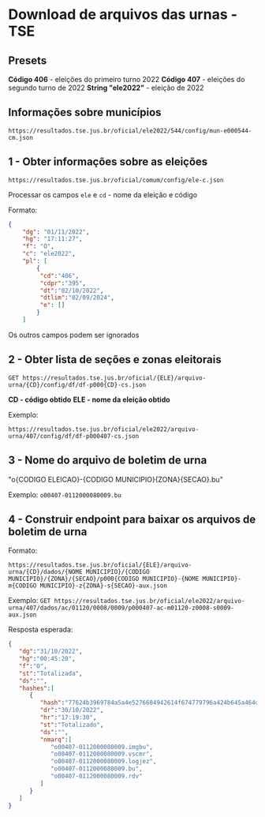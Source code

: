 # Download de arquivos das urnas - TSE

## Presets

**Código 406** - eleições do primeiro turno 2022
**Código 407** - eleições do segundo turno de 2022
**String "ele2022"** - eleição de 2022


## Informações sobre municípios

`https://resultados.tse.jus.br/oficial/ele2022/544/config/mun-e000544-cm.json`

## 1 - Obter informações sobre as eleições

`https://resultados.tse.jus.br/oficial/comum/config/ele-c.json`

Processar os campos `ele` e `cd` - nome da eleição e código

Formato:
```json
{
	"dg": "01/11/2022",
	"hg": "17:11:27",
	"f": "O",
	"c": "ele2022",
	"pl": [
	    {
         "cd":"406",
         "cdpr":"395",
         "dt":"02/10/2022",
         "dtlim":"02/09/2024",
         "e": []
	    }
	]
```

Os outros campos podem ser ignorados

## 2 - Obter lista de seções e zonas eleitorais

`GET https://resultados.tse.jus.br/oficial/{ELE}/arquivo-urna/{CD}/config/df/df-p000{CD}-cs.json`

**CD - código obtido**
**ELE - nome da eleição obtido**

Exemplo:
```
https://resultados.tse.jus.br/oficial/ele2022/arquivo-urna/407/config/df/df-p000407-cs.json
```
## 3 - Nome do arquivo de boletim de urna

"o{CODIGO ELEICAO}-{CODIGO MUNICIPIO}{ZONA}{SECAO}.bu"

Exemplo:
`o00407-0112000080009.bu`

## 4 - Construir endpoint para baixar os arquivos de boletim de urna

Formato:
```
https://resultados.tse.jus.br/oficial/{ELE}/arquivo-urna/{CD}/dados/{NOME MUNICIPIO}/{CODIGO MUNICIPIO}/{ZONA}/{SECAO}/p000{CODIGO MUNICIPIO}-{NOME MUNICIPIO}-m{CODIGO MUNICIPIO}-z{ZONA}-s{SECAO}-aux.json
```

Exemplo:
`GET https://resultados.tse.jus.br/oficial/ele2022/arquivo-urna/407/dados/ac/01120/0008/0009/p000407-ac-m01120-z0008-s0009-aux.json`

Resposta esperada:

```json
{
   "dg":"31/10/2022",
   "hg":"00:45:20",
   "f":"O",
   "st":"Totalizada",
   "ds":"",
   "hashes":[
      {
         "hash":"77624b3969784a5a4e5276684942614f674779796a424b645a464d6a32795550684f683472785a494479733d",
         "dr":"30/10/2022",
         "hr":"17:19:30",
         "st":"Totalizado",
         "ds":"",
         "nmarq":[
            "o00407-0112000080009.imgbu",
            "o00407-0112000080009.vscmr",
            "o00407-0112000080009.logjez",
            "o00407-0112000080009.bu",
            "o00407-0112000080009.rdv"
         ]
      }
   ]
}
```
